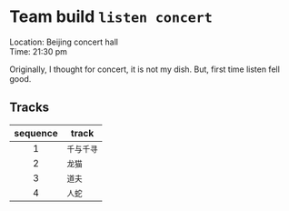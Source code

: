 # Team build `listen concert`

Location: Beijing concert hall  
Time: 21:30 pm

Originally, I thought for concert, it is not my dish. But, first time listen fell good.

## Tracks

sequence | track
:--------: | --------
1 | `千与千寻`
2 | `龙猫`
3 | `道夫`
4 | `人蛇`
